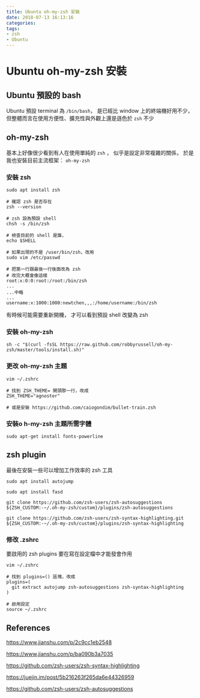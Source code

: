 ```yaml
---
title: Ubuntu oh-my-zsh 安裝
date: 2018-07-13 16:13:16
categories:
tags:
- zsh
- Ubuntu
---
```


# Ubuntu oh-my-zsh 安裝

## Ubuntu 預設的 bash

Ubuntu 預設 terminal 為 `/bin/bash`，
是已經比 window 上的終端機好用不少，
但整體而言在使用方便性、擴充性與外觀上還是遜色於 `zsh` 不少

## oh-my-zsh

基本上好像很少看到有人在使用單純的 `zsh` ，
似乎是設定非常複雜的關係，
於是我也安裝目前主流框架： `oh-my-zsh`

### 安裝 zsh

```shell
sudo apt install zsh

# 確認 zsh 是否存在
zsh --version

# zsh 設為預設 shell
chsh -s /bin/zsh

# 檢查目前的 shell 是誰，
echo $SHELL

# 如果出現的不是 /user/bin/zsh，改用
sudo vim /etc/passwd

# 把第一行跟最後一行後面改為 zsh
# 改完大概會像這樣
root:x:0:0:root:/root:/bin/zsh
...
...中略
...
username:x:1000:1000:newtchen,,,:/home/username:/bin/zsh
```

有時候可能需要重新開機，
才可以看到預設 shell 改變為 zsh

### 安裝 oh-my-zsh

```shell
sh -c "$(curl -fsSL https://raw.github.com/robbyrussell/oh-my-zsh/master/tools/install.sh)"
```

### 更改 oh-my-zsh 主題

```shell
vim ~/.zshrc

# 找到 ZSH_THEME= 開頭那一行，改成
ZSH_THEME="agnoster"

# 或是安裝 https://github.com/caiogondim/bullet-train.zsh
```

### 安裝o h-my-zsh 主題所需字體

```shell
sudo apt-get install fonts-powerline
```

## zsh plugin

最後在安裝一些可以增加工作效率的 zsh 工具

```shell
sudo apt install autojump

sudo apt install fasd

git clone https://github.com/zsh-users/zsh-autosuggestions ${ZSH_CUSTOM:-~/.oh-my-zsh/custom}/plugins/zsh-autosuggestions

git clone https://github.com/zsh-users/zsh-syntax-highlighting.git ${ZSH_CUSTOM:-~/.oh-my-zsh/custom}/plugins/zsh-syntax-highlighting
```

### 修改 .zshrc

要啟用的 zsh plugins 要在寫在設定檔中才能發會作用

```shell
vim ~/.zshrc

# 找到 plugins=() 區塊，改成
plugins=(
  git extract autojump zsh-autosuggestions zsh-syntax-highlighting
)

# 啟用設定
source ~/.zshrc
```

## References

https://www.jianshu.com/p/2c9cc1eb2548

https://www.jianshu.com/p/ba090b3a7035

https://github.com/zsh-users/zsh-syntax-highlighting

https://juejin.im/post/5b216263f265da6e44326959

https://github.com/zsh-users/zsh-autosuggestions